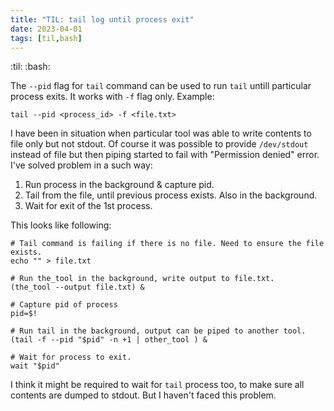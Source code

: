 ```yaml
---
title: "TIL: tail log until process exit"
date: 2023-04-01
tags: [til,bash]
---
```


:til: :bash:

The `--pid` flag for `tail` command can be used to run `tail` untill particular
process exits. It works with `-f` flag only. Example:

```
tail --pid <process_id> -f <file.txt>
```

I have been in situation when particular tool was able to write contents to file
only but not stdout. Of course it was possible to provide `/dev/stdout` instead
of file but then piping started to fail with "Permission denied" error. I've
solved problem in a such way:

1. Run process in the background & capture pid.
2. Tail from the file, until previous process exists. Also in the background.
3. Wait for exit of the 1st process.

This looks like following:


```
# Tail command is failing if there is no file. Need to ensure the file exists.
echo "" > file.txt

# Run the_tool in the background, write output to file.txt.
(the_tool --output file.txt) &

# Capture pid of process
pid=$!

# Run tail in the background, output can be piped to another tool.
(tail -f --pid "$pid" -n +1 | other_tool ) &

# Wait for process to exit.
wait "$pid"
```

I think it might be required to wait for `tail` process too, to make sure all
contents are dumped to stdout. But I haven't faced this problem.
